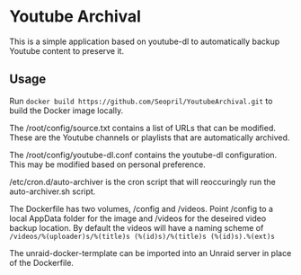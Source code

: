 # Youtube Archival
This is a simple application based on youtube-dl to automatically backup Youtube content to preserve it.

## Usage
Run `docker build https://github.com/Seopril/YoutubeArchival.git` to build the Docker image locally.

The /root/config/source.txt contains a list of URLs that can be modified. These are the Youtube channels or playlists
that are automatically archived.

The /root/config/youtube-dl.conf contains the youtube-dl configuration. This may be modified based on personal preference.

/etc/cron.d/auto-archiver is the cron script that will reoccuringly run the auto-archiver.sh script.

The Dockerfile has two volumes, /config and /videos. Point /config to a local AppData folder for the image and /videos for
the deseired video backup location. By default the videos will have a naming scheme of 
`/videos/%(uploader)s/%(title)s (%(id)s)/%(title)s (%(id)s).%(ext)s`

The unraid-docker-termplate can be imported into an Unraid server in place of the Dockerfile.